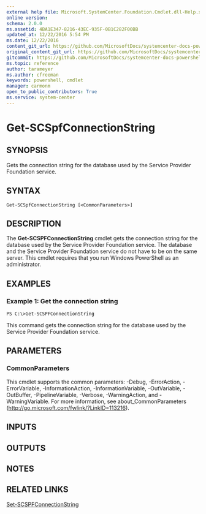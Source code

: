```yaml
---
external help file: Microsoft.SystemCenter.Foundation.Cmdlet.dll-Help.xml
online version: 
schema: 2.0.0
ms.assetid: 4BA1E347-8216-43EC-935F-0B1C282F00BB
updated_at: 12/22/2016 5:54 PM
ms.date: 12/22/2016
content_git_url: https://github.com/MicrosoftDocs/systemcenter-docs-powershell/blob/live/systemcenter-cmdlets/SystemCenter2016/ServiceProviderFoundation/vlatest/Get-SCSPFConnectionString.md
original_content_git_url: https://github.com/MicrosoftDocs/systemcenter-docs-powershell/blob/live/systemcenter-cmdlets/SystemCenter2016/ServiceProviderFoundation/vlatest/Get-SCSPFConnectionString.md
gitcommit: https://github.com/MicrosoftDocs/systemcenter-docs-powershell/blob/17c3a51bd892aad46c731d9f381f0704b4815004/systemcenter-cmdlets/SystemCenter2016/ServiceProviderFoundation/vlatest/Get-SCSPFConnectionString.md
ms.topic: reference
author: tarameyer
ms.author: cfreeman
keywords: powershell, cmdlet
manager: carmonm
open_to_public_contributors: True
ms.service: system-center
---
```


# Get-SCSpfConnectionString

## SYNOPSIS
Gets the connection string for the database used by the Service Provider Foundation service.

## SYNTAX

```
Get-SCSpfConnectionString [<CommonParameters>]
```

## DESCRIPTION
The **Get-SCSPFConnectionString** cmdlet gets the connection string for the database used by the Service Provider Foundation service.
The database and the Service Provider Foundation service do not have to be on the same server.
This cmdlet requires that you run Windows PowerShell as an administrator.

## EXAMPLES

### Example 1: Get the connection string
```
PS C:\>Get-SCSPFConnectionString
```

This command gets the connection string for the database used by the Service Provider Foundation service.

## PARAMETERS

### CommonParameters
This cmdlet supports the common parameters: -Debug, -ErrorAction, -ErrorVariable, -InformationAction, -InformationVariable, -OutVariable, -OutBuffer, -PipelineVariable, -Verbose, -WarningAction, and -WarningVariable. For more information, see about_CommonParameters (http://go.microsoft.com/fwlink/?LinkID=113216).

## INPUTS

## OUTPUTS

## NOTES

## RELATED LINKS

[Set-SCSPFConnectionString](xref:SystemCenter2016/ServiceProviderFoundation/vlatest/Set-SCSPFConnectionString.md)

